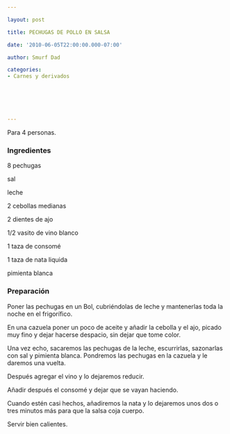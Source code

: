 ```yaml
---

layout: post

title: PECHUGAS DE POLLO EN SALSA

date: '2010-06-05T22:00:00.000-07:00'

author: Smurf Dad

categories:
- Carnes y derivados






---
```


Para 4 personas.

<h3>Ingredientes</h3>

8 pechugas

sal

leche

2 cebollas medianas

2 dientes de ajo

1/2 vasito de vino blanco

1 taza de consomé

1 taza de nata liquida

pimienta blanca

<h3>Preparación</h3>

Poner las pechugas en un Bol, cubriéndolas de leche y mantenerlas toda la noche en el frigorífico.

En una cazuela poner un poco de aceite y añadir la cebolla y el ajo, picado muy fino y dejar hacerse despacio, sin dejar que tome color.

Una vez echo, sacaremos las pechugas de la leche, escurrirlas, sazonarlas con sal y pimienta blanca. Pondremos las pechugas en la cazuela y le daremos una vuelta.

Después agregar el vino y lo dejaremos reducir.

Añadir después el consomé y dejar que se vayan haciendo.

Cuando estén casi hechos, añadiremos la nata y lo dejaremos unos dos o tres minutos más para que la salsa coja cuerpo.

Servir bien calientes.

